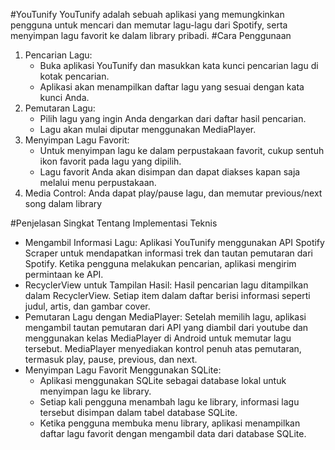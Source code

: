 #YouTunify
YouTunify adalah sebuah aplikasi yang memungkinkan pengguna untuk mencari dan memutar lagu-lagu dari Spotify, serta menyimpan lagu favorit ke dalam library pribadi.
#Cara Penggunaan
1. Pencarian Lagu:
    * Buka aplikasi YouTunify dan masukkan kata kunci pencarian lagu di kotak pencarian.
    * Aplikasi akan menampilkan daftar lagu yang sesuai dengan kata kunci Anda.
2. Pemutaran Lagu:
    * Pilih lagu yang ingin Anda dengarkan dari daftar hasil pencarian.
    * Lagu akan mulai diputar menggunakan MediaPlayer.
3. Menyimpan Lagu Favorit:
    * Untuk menyimpan lagu ke dalam perpustakaan favorit, cukup sentuh ikon favorit pada lagu yang dipilih.
    * Lagu favorit Anda akan disimpan dan dapat diakses kapan saja melalui menu perpustakaan.
4. Media Control: Anda dapat play/pause lagu, dan memutar previous/next song dalam library

#Penjelasan Singkat Tentang Implementasi Teknis
* Mengambil Informasi Lagu: Aplikasi YouTunify menggunakan API Spotify Scraper untuk mendapatkan informasi trek dan tautan pemutaran dari Spotify. Ketika pengguna melakukan pencarian, aplikasi mengirim permintaan ke API.
* RecyclerView untuk Tampilan Hasil: Hasil pencarian lagu ditampilkan dalam RecyclerView. Setiap item dalam daftar berisi informasi seperti judul, artis, dan gambar cover.
* Pemutaran Lagu dengan MediaPlayer: Setelah memilih lagu, aplikasi mengambil tautan pemutaran dari API yang diambil dari youtube dan menggunakan kelas MediaPlayer di Android untuk memutar lagu tersebut. MediaPlayer menyediakan kontrol penuh atas pemutaran, termasuk play, pause, previous, dan next.
* Menyimpan Lagu Favorit Menggunakan SQLite:
    * Aplikasi menggunakan SQLite sebagai database lokal untuk menyimpan lagu ke library.
    * Setiap kali pengguna menambah lagu ke library, informasi lagu tersebut disimpan dalam tabel database SQLite.
    * Ketika pengguna membuka menu library, aplikasi menampilkan daftar lagu favorit dengan mengambil data dari database SQLite.
